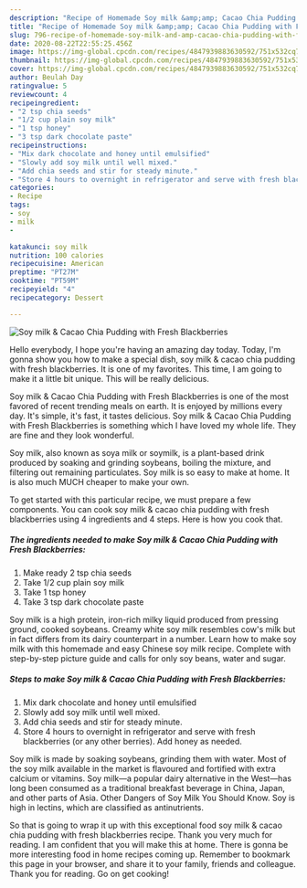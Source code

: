 ```yaml
---
description: "Recipe of Homemade Soy milk &amp;amp; Cacao Chia Pudding with Fresh Blackberries"
title: "Recipe of Homemade Soy milk &amp;amp; Cacao Chia Pudding with Fresh Blackberries"
slug: 796-recipe-of-homemade-soy-milk-and-amp-cacao-chia-pudding-with-fresh-blackberries
date: 2020-08-22T22:55:25.456Z
image: https://img-global.cpcdn.com/recipes/4847939883630592/751x532cq70/soy-milk-cacao-chia-pudding-with-fresh-blackberries-recipe-main-photo.jpg
thumbnail: https://img-global.cpcdn.com/recipes/4847939883630592/751x532cq70/soy-milk-cacao-chia-pudding-with-fresh-blackberries-recipe-main-photo.jpg
cover: https://img-global.cpcdn.com/recipes/4847939883630592/751x532cq70/soy-milk-cacao-chia-pudding-with-fresh-blackberries-recipe-main-photo.jpg
author: Beulah Day
ratingvalue: 5
reviewcount: 4
recipeingredient:
- "2 tsp chia seeds"
- "1/2 cup plain soy milk"
- "1 tsp honey"
- "3 tsp dark chocolate paste"
recipeinstructions:
- "Mix dark chocolate and honey until emulsified"
- "Slowly add soy milk until well mixed."
- "Add chia seeds and stir for steady minute."
- "Store 4 hours to overnight in refrigerator and serve with fresh blackberries (or any other berries). Add honey as needed."
categories:
- Recipe
tags:
- soy
- milk
- 

katakunci: soy milk  
nutrition: 100 calories
recipecuisine: American
preptime: "PT27M"
cooktime: "PT59M"
recipeyield: "4"
recipecategory: Dessert

---
```



![Soy milk &amp; Cacao Chia Pudding with Fresh Blackberries](https://img-global.cpcdn.com/recipes/4847939883630592/751x532cq70/soy-milk-cacao-chia-pudding-with-fresh-blackberries-recipe-main-photo.jpg)

Hello everybody, I hope you're having an amazing day today. Today, I'm gonna show you how to make a special dish, soy milk &amp; cacao chia pudding with fresh blackberries. It is one of my favorites. This time, I am going to make it a little bit unique. This will be really delicious.

Soy milk &amp; Cacao Chia Pudding with Fresh Blackberries is one of the most favored of recent trending meals on earth. It is enjoyed by millions every day. It's simple, it's fast, it tastes delicious. Soy milk &amp; Cacao Chia Pudding with Fresh Blackberries is something which I have loved my whole life. They are fine and they look wonderful.

Soy milk, also known as soya milk or soymilk, is a plant-based drink produced by soaking and grinding soybeans, boiling the mixture, and filtering out remaining particulates. Soy milk is so easy to make at home. It is also much MUCH cheaper to make your own.


To get started with this particular recipe, we must prepare a few components. You can cook soy milk &amp; cacao chia pudding with fresh blackberries using 4 ingredients and 4 steps. Here is how you cook that.

<!--inarticleads1-->

##### The ingredients needed to make Soy milk &amp; Cacao Chia Pudding with Fresh Blackberries:

1. Make ready 2 tsp chia seeds
1. Take 1/2 cup plain soy milk
1. Take 1 tsp honey
1. Take 3 tsp dark chocolate paste


Soy milk is a high protein, iron-rich milky liquid produced from pressing ground, cooked soybeans. Creamy white soy milk resembles cow&#39;s milk but in fact differs from its dairy counterpart in a number. Learn how to make soy milk with this homemade and easy Chinese soy milk recipe. Complete with step-by-step picture guide and calls for only soy beans, water and sugar. 

<!--inarticleads2-->

##### Steps to make Soy milk &amp; Cacao Chia Pudding with Fresh Blackberries:

1. Mix dark chocolate and honey until emulsified
1. Slowly add soy milk until well mixed.
1. Add chia seeds and stir for steady minute.
1. Store 4 hours to overnight in refrigerator and serve with fresh blackberries (or any other berries). Add honey as needed.


Soy milk is made by soaking soybeans, grinding them with water. Most of the soy milk available in the market is flavoured and fortified with extra calcium or vitamins. Soy milk—a popular dairy alternative in the West—has long been consumed as a traditional breakfast beverage in China, Japan, and other parts of Asia. Other Dangers of Soy Milk You Should Know. Soy is high in lectins, which are classified as antinutrients. 

So that is going to wrap it up with this exceptional food soy milk &amp; cacao chia pudding with fresh blackberries recipe. Thank you very much for reading. I am confident that you will make this at home. There is gonna be more interesting food in home recipes coming up. Remember to bookmark this page in your browser, and share it to your family, friends and colleague. Thank you for reading. Go on get cooking!

